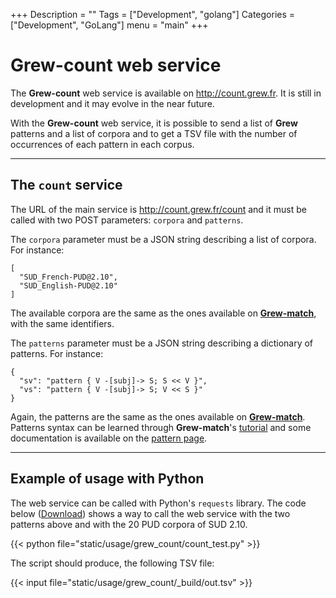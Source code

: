 +++
Description = ""
Tags = ["Development", "golang"]
Categories = ["Development", "GoLang"]
menu = "main"
+++

# Grew-count web service

The **Grew-count** web service is available on http://count.grew.fr.
It is still in development and it may evolve in the near future.

With the **Grew-count** web service, it is possible to send a list of **Grew** patterns and a list of corpora and to get a TSV file with the number of occurrences of each pattern in each corpus.

---

## The `count` service

The URL of the main service is http://count.grew.fr/count and it must be called with two POST parameters: `corpora` and `patterns`.

The `corpora` parameter must be a JSON string describing a list of corpora. For instance:

```json_alt
[
  "SUD_French-PUD@2.10",
  "SUD_English-PUD@2.10"
]
```

The available corpora are the same as the ones available on **[Grew-match](http://match.grew.fr)**, with the same identifiers.

The `patterns` parameter must be a JSON string describing a dictionary of patterns. For instance:

```json_alt
{
  "sv": "pattern { V -[subj]-> S; S << V }",
  "vs": "pattern { V -[subj]-> S; V << S }"
}
```

Again, the patterns are the same as the ones available on **[Grew-match](http://match.grew.fr)**.
Patterns syntax can be learned through **Grew-match**'s [tutorial](http://match.grew.fr?tutorial=yes) and some documentation is available on the [pattern page](../../doc/pattern).

---

## Example of usage with Python

The web service can be called with Python's `requests` library.
The code below ([Download](count_test.py)) shows a way to call the web service with the two patterns above and with the 20 PUD corpora of SUD 2.10.

{{< python file="static/usage/grew_count/count_test.py" >}}

The script should produce, the following TSV file:

{{< input file="static/usage/grew_count/_build/out.tsv" >}}
